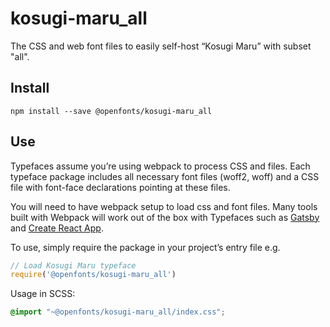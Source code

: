 
# kosugi-maru_all

The CSS and web font files to easily self-host “Kosugi Maru” with subset "all".

## Install

`npm install --save @openfonts/kosugi-maru_all`

## Use

Typefaces assume you’re using webpack to process CSS and files. Each typeface
package includes all necessary font files (woff2, woff) and a CSS file with
font-face declarations pointing at these files.

You will need to have webpack setup to load css and font files. Many tools built
with Webpack will work out of the box with Typefaces such as [Gatsby](https://github.com/gatsbyjs/gatsby)
and [Create React App](https://github.com/facebookincubator/create-react-app).

To use, simply require the package in your project’s entry file e.g.

```javascript
// Load Kosugi Maru typeface
require('@openfonts/kosugi-maru_all')
```

Usage in SCSS:
```scss
@import "~@openfonts/kosugi-maru_all/index.css";
```
